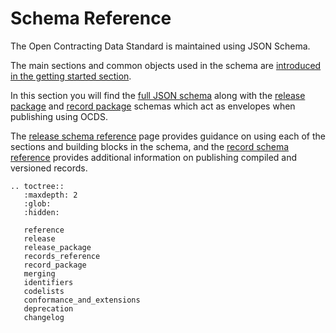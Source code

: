 # Schema Reference

The Open Contracting Data Standard is maintained using JSON Schema.

The main sections and common objects used in the schema are [introduced in the getting started section](../getting_started/building_blocks.md).

In this section you will find the [full JSON schema](release.md) along with the [release package](release_package.md) and [record package](record_package.md) schemas which act as envelopes when publishing using OCDS.

The [release schema reference](reference.md) page provides guidance on using each of the sections and building blocks in the schema, and the [record schema reference](records_reference.md) provides additional information on publishing compiled and versioned records.

<!-- TODO: Consider adding diagram here -->

```eval_rst
.. toctree::
   :maxdepth: 2
   :glob:
   :hidden:

   reference
   release
   release_package
   records_reference
   record_package
   merging
   identifiers
   codelists
   conformance_and_extensions
   deprecation
   changelog

```

